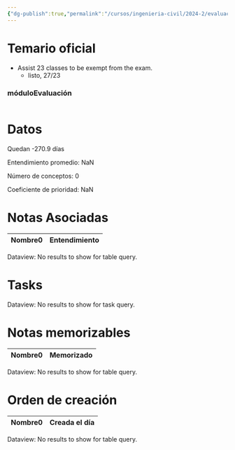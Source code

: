 ```yaml
---
{"dg-publish":true,"permalink":"/cursos/ingenieria-civil/2024-2/evaluaciones/holy-spirit/apttf-229/","tags":["evaluación"]}
---
```


# Temario oficial
- Assist 23 classes to be exempt from the exam.
	- listo, 27/23
<h3><span>móduloEvaluación</span></h3><p><span><div class="block-language-dataviewjs node-insert-event" style="overflow-x: auto;"><h1 dir="auto"><span>Datos</span></h1><p dir="auto"><span>Quedan -270.9 días</span></p><p dir="auto"><span>Entendimiento promedio: NaN</span></p><p dir="auto"><span>Número de conceptos: 0</span></p><p dir="auto"><span>Coeficiente de prioridad: NaN</span></p><h1 dir="auto"><span>Notas Asociadas</span></h1><div><table class="dataview table-view-table"><thead class="table-view-thead"><tr class="table-view-tr-header"><th class="table-view-th"><span>Nombre</span><span class="dataview small-text">0</span></th><th class="table-view-th"><span>Entendimiento</span></th></tr></thead><tbody class="table-view-tbody"></tbody></table><div class="dataview dataview-error-box"><p class="dataview dataview-error-message" dir="auto">Dataview: No results to show for table query.</p></div></div><h1 dir="auto"><span>Tasks</span></h1><div><div class="dataview dataview-error-box"><p class="dataview dataview-error-message" dir="auto">Dataview: No results to show for task query.</p></div></div><h1 dir="auto"><span>Notas memorizables</span></h1><div><table class="dataview table-view-table"><thead class="table-view-thead"><tr class="table-view-tr-header"><th class="table-view-th"><span>Nombre</span><span class="dataview small-text">0</span></th><th class="table-view-th"><span>Memorizado</span></th></tr></thead><tbody class="table-view-tbody"></tbody></table><div class="dataview dataview-error-box"><p class="dataview dataview-error-message" dir="auto">Dataview: No results to show for table query.</p></div></div><h1 dir="auto"><span>Orden de creación</span></h1><div><table class="dataview table-view-table"><thead class="table-view-thead"><tr class="table-view-tr-header"><th class="table-view-th"><span>Nombre</span><span class="dataview small-text">0</span></th><th class="table-view-th"><span>Creada el día</span></th></tr></thead><tbody class="table-view-tbody"></tbody></table><div class="dataview dataview-error-box"><p class="dataview dataview-error-message" dir="auto">Dataview: No results to show for table query.</p></div></div></div></span></p>
